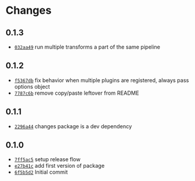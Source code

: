 # Changes

## 0.1.3

- [`032aa49`](https://github.com/m90/esbuild-plugin-browserify-adapter/commit/032aa49e2d7830ffb2f69d3db04fcb2cb4cd8d76)
  run multiple transforms a part of the same pipeline

## 0.1.2

- [`f5367db`](https://github.com/m90/esbuild-plugin-browserify-adapter/commit/f5367dbbc63d6af5856c4d25eafb6ead570fcf03)
  fix behavior when multiple plugins are registered, always pass options object
- [`7787c6b`](https://github.com/m90/esbuild-plugin-browserify-adapter/commit/7787c6b3327f1236d0041dbde71dffaef2e40ae1)
  remove copy/paste leftover from README

## 0.1.1

- [`2296a44`](https://github.com/m90/esbuild-plugin-browserify-adapter/commit/2296a44447410e848ad2e393d2304dfa39150956)
  changes package is a dev dependency

## 0.1.0

- [`7ff5ac5`](https://github.com/m90/esbuild-plugin-browserify-adapter/commit/7ff5ac505aeae81aab9077fd3e4ebae0788c1eb0)
  setup release flow
- [`e27b41c`](https://github.com/m90/esbuild-plugin-browserify-adapter/commit/e27b41c39abfaab26b910c3da9a193fc3fd23983)
  add first version of package
- [`6f5b5d2`](https://github.com/m90/esbuild-plugin-browserify-adapter/commit/6f5b5d243eb1e0913ad5d0c1fdfed4af7d038bb9)
  Initial commit
